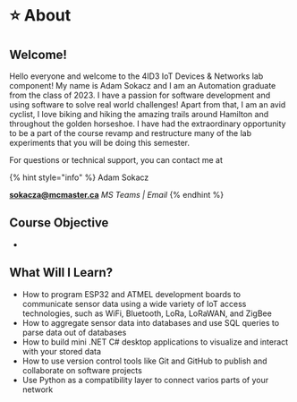 # ⭐ About

## Welcome!

Hello everyone and welcome to the 4ID3 IoT Devices & Networks lab component! My name is Adam Sokacz and I am an Automation graduate from the class of 2023. I have a passion for software development and using software to solve real world challenges! Apart from that, I am an avid cyclist, I love biking and hiking the amazing trails around Hamilton and throughout the golden horseshoe.  I have had the extraordinary opportunity to be a part of the course revamp and restructure many of the lab experiments that you will be doing this semester.

For questions or technical support, you can contact me at&#x20;

{% hint style="info" %}
Adam Sokacz

**sokacza@mcmaster.ca**  _MS Teams | Email_
{% endhint %}

## Course Objective

*

## What Will I Learn?

* How to program ESP32 and ATMEL development boards to communicate sensor data using a wide variety of IoT access technologies, such as WiFi, Bluetooth, LoRa, LoRaWAN, and ZigBee
* How to aggregate sensor data into databases and use SQL queries to parse data out of databases
* How to build mini .NET C# desktop applications to visualize and interact with your stored data
* How to use version control tools like Git and GitHub to publish and collaborate on software projects
* Use Python as a compatibility layer to connect varios parts of your network
